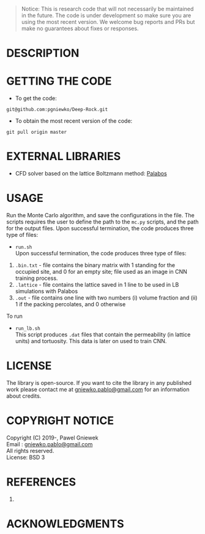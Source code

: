 >Notice: This is research code that will not necessarily be maintained in the future.
>The code is under development so make sure you are using the most recent version.
>We welcome bug reports and PRs but make no guarantees about fixes or responses.

DESCRIPTION
==================================================

GETTING THE CODE
==================================================
* To get the code:
```
git@github.com:pgniewko/Deep-Rock.git
```

* To obtain the most recent version of the code:
```
git pull origin master
```

EXTERNAL LIBRARIES
================
* CFD solver based on the lattice Boltzmann method: [Palabos](http://www.palabos.org/)

USAGE
=====

Run the Monte Carlo algorithm, and save the configurations in the file. The scripts requires the user to define the path to the `mc.py` scripts, and the path for the output files. Upon successful termination, the code produces three type of files:
* ```run.sh```        
Upon successful termination, the code produces three type of files:       
1. `.bin.txt` - file contains the binary matrix with 1 standing for the occupied site, and 0 for an empty site; file used as an image in CNN training process.          
2. `.lattice` - file contains the lattice saved in 1 line to be used in LB simulations with Palabos    
3. `.out` - file contains one line with two numbers (i) volume fraction and (ii) 1 if the packing percolates, and 0 otherwise

To run 
* ```run_lb.sh```     
This script produces `.dat` files that contain the permeability (in lattice units) and tortuosity. This data is later on used to train CNN.      


LICENSE
=======
The library is open-source. If you want to cite the library in any published work please contact me at gniewko.pablo@gmail.com for an information about credits.

COPYRIGHT NOTICE
================
Copyright (C) 2019-, Pawel Gniewek  
Email : gniewko.pablo@gmail.com  
All rights reserved.  
License: BSD 3  

REFERENCES
==========
1. []() 


ACKNOWLEDGMENTS
===============

